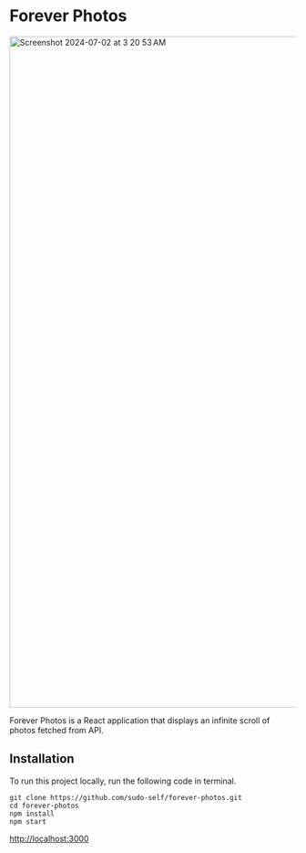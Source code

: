# Forever Photos
<img width="1176" alt="Screenshot 2024-07-02 at 3 20 53 AM" src="https://github.com/sudo-self/forever-photos/assets/119916323/dc8d7fdc-4ebc-47ef-989e-2036dc0cfb7c">

Forever Photos is a React application that displays an infinite scroll of photos fetched from API.


## Installation

To run this project locally, run the following code in terminal.

   ```
   git clone https://github.com/sudo-self/forever-photos.git
   cd forever-photos
   npm install
   npm start

   ```
<a href="http://localhost:3000/">http://localhost:3000</a>
